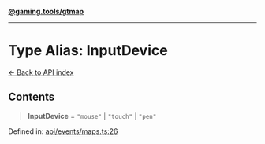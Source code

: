 [**@gaming.tools/gtmap**](README.md)

***

# Type Alias: InputDevice

[← Back to API index](./README.md)

## Contents

> **InputDevice** = `"mouse"` \| `"touch"` \| `"pen"`

Defined in: [api/events/maps.ts:26](https://github.com/gamingtools/gt-map/blob/456675b84d19e7c9d557294c3b19a4bb0dcd9d51/packages/gtmap/src/api/events/maps.ts#L26)
